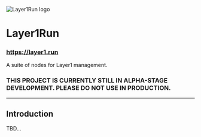 ![Layer1Run logo](https://i.ibb.co/vHCBZSY/guru-256.png)

# Layer1Run

### https://layer1.run

A suite of nodes for Layer1 management.

### THIS PROJECT IS CURRENTLY STILL IN ALPHA-STAGE DEVELOPMENT. PLEASE DO NOT USE IN PRODUCTION.

---

## Introduction

TBD...
